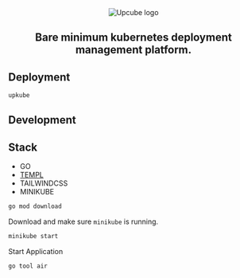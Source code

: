<div align="center">
  <img src="https://github.com/user-attachments/assets/c830ac39-1369-459c-b45d-0a205b90dd27" alt="Upcube logo" />  
  <h2>Bare minimum kubernetes deployment management platform. </h2>
</div>



## Deployment

```bash
upkube
```

## Development

## Stack

- GO
- [TEMPL](https://templ.guide/)
- TAILWINDCSS
- MINIKUBE

```bash
go mod download
```

Download and make sure `minikube` is running. 

```bash
minikube start
```

Start Application 

```bash
go tool air
```

